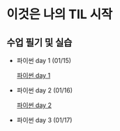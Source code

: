 # 이것은 나의 TIL 시작


## 수업 필기 및 실습
- 파이썬 day 1 (01/15)
  
  [파이썬 day 1](0115.md)

- 파이썬 day 2 (01/16)

  [파이썬 day 2](0116.md)

- 파이썬 day 3 (01/17)
